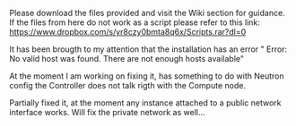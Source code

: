 Please download the files provided and visit the Wiki section for guidance.
If the files from here do not work as a script please refer to this link:
https://www.dropbox.com/s/yr8czy0bmta8q6x/Scripts.rar?dl=0


It has been brougth to my attention that the installation has an error " Error: No valid host was found. There are not enough hosts available"

At the moment I am working on fixing it, has something to do with Neutron config the Controller does not talk rigth with the Compute node.

Partially fixed it, at the moment any instance attached to a public network interface works. Will fix the private network as well...
